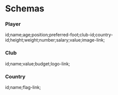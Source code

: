 # Schemas

### Player
id;name;age;position;preferred-foot;club-id;country-id;height;weight;number;salary;value;image-link;

### Club
id;name;value;budget;logo-link;

### Country
id;name;flag-link;
